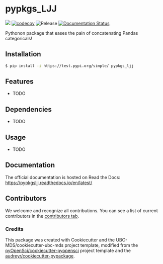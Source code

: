 # pypkgs_LJJ 

![](https://github.com/jiajie0225/pypkgs_ljj/workflows/build/badge.svg) [![codecov](https://codecov.io/gh/jiajie0225/pypkgs_ljj/branch/main/graph/badge.svg)](https://codecov.io/gh/jiajie0225/pypkgs_ljj) ![Release](https://github.com/jiajie0225/pypkgs_ljj/workflows/Release/badge.svg) [![Documentation Status](https://readthedocs.org/projects/pypkgs_ljj/badge/?version=latest)](https://pypkgs_ljj.readthedocs.io/en/latest/?badge=latest)

Pythonon package that eases the pain of concatenating Pandas categoricals!

## Installation

```bash
$ pip install -i https://test.pypi.org/simple/ pypkgs_ljj
```

## Features

- TODO

## Dependencies

- TODO

## Usage

- TODO

## Documentation

The official documentation is hosted on Read the Docs: https://pypkgsljj.readthedocs.io/en/latest/

## Contributors

We welcome and recognize all contributions. You can see a list of current contributors in the [contributors tab](https://github.com/jiajie0225/pypkgs_ljj/graphs/contributors).

### Credits

This package was created with Cookiecutter and the UBC-MDS/cookiecutter-ubc-mds project template, modified from the [pyOpenSci/cookiecutter-pyopensci](https://github.com/pyOpenSci/cookiecutter-pyopensci) project template and the [audreyr/cookiecutter-pypackage](https://github.com/audreyr/cookiecutter-pypackage).
